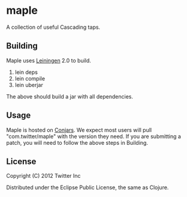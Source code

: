 # maple

A collection of useful Cascading taps.

## Building

Maple uses [Leiningen](https://github.com/technomancy/leiningen/) 2.0 to build.

1. lein deps
2. lein compile
3. lein uberjar

The above should build a jar with all dependencies.

## Usage

Maple is hosted on [Conjars](http://conjars.org/com.twitter/maple).
We expect most users will pull "com.twitter/maple" with the version they need. If you are submitting a patch, you will
need to follow the above steps in Building.

## License

Copyright (C) 2012 Twitter Inc

Distributed under the Eclipse Public License, the same as Clojure.
